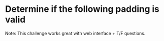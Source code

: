# Determine if the following padding is valid
Note: This challenge works great with web interface + T/F questions.